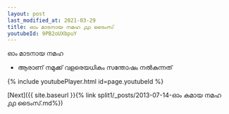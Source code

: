 ```yaml
---
layout: post
last_modified_at: 2021-03-29
title: ഓം മാടനായ നമഹ ൧൧ ടൈംസ്
youtubeId: 9PB2oUXbpuY
---
```

 
 
 ഓം മാടനായ നമഹ 
 
 -  ആരാണ് നമുക്ക് വളരെയധികം സന്തോഷം നൽകുന്നത് 
 
  
 
  
 
 
 
 
 
 


{% include youtubePlayer.html id=page.youtubeId %}
 
[Next]({{ site.baseurl }}{% link  split1/_posts/2013-07-14-ഓം കമായ നമഹ ൧൧ ടൈംസ്.md%})
 
